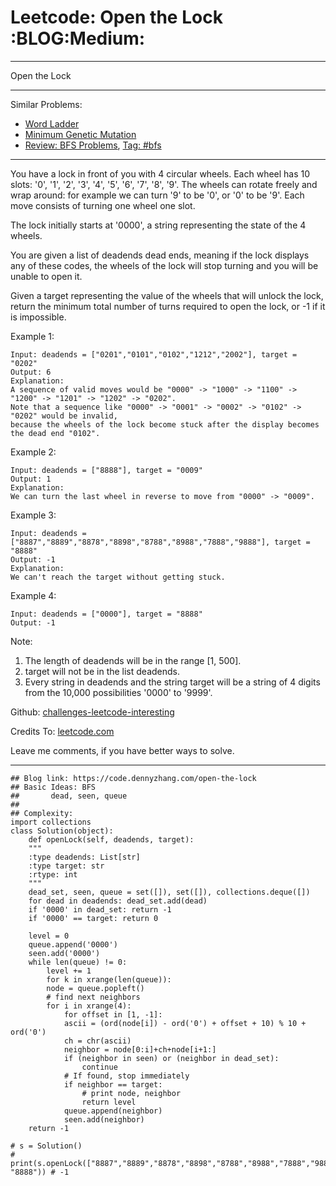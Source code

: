 
# Leetcode: Open the Lock     :BLOG:Medium:

---

Open the Lock  

---

Similar Problems:  

-   [Word Ladder](https://code.dennyzhang.com/word-ladder)
-   [Minimum Genetic Mutation](https://code.dennyzhang.com/minimum-genetic-mutation)
-   [Review: BFS Problems](https://code.dennyzhang.com/review-bfs), [Tag: #bfs](https://code.dennyzhang.com/tag/bfs)

---

You have a lock in front of you with 4 circular wheels. Each wheel has 10 slots: '0', '1', '2', '3', '4', '5', '6', '7', '8', '9'. The wheels can rotate freely and wrap around: for example we can turn '9' to be '0', or '0' to be '9'. Each move consists of turning one wheel one slot.  

The lock initially starts at '0000', a string representing the state of the 4 wheels.  

You are given a list of deadends dead ends, meaning if the lock displays any of these codes, the wheels of the lock will stop turning and you will be unable to open it.  

Given a target representing the value of the wheels that will unlock the lock, return the minimum total number of turns required to open the lock, or -1 if it is impossible.  

Example 1:  

    Input: deadends = ["0201","0101","0102","1212","2002"], target = "0202"
    Output: 6
    Explanation:
    A sequence of valid moves would be "0000" -> "1000" -> "1100" -> "1200" -> "1201" -> "1202" -> "0202".
    Note that a sequence like "0000" -> "0001" -> "0002" -> "0102" -> "0202" would be invalid,
    because the wheels of the lock become stuck after the display becomes the dead end "0102".

Example 2:  

    Input: deadends = ["8888"], target = "0009"
    Output: 1
    Explanation:
    We can turn the last wheel in reverse to move from "0000" -> "0009".

Example 3:  

    Input: deadends = ["8887","8889","8878","8898","8788","8988","7888","9888"], target = "8888"
    Output: -1
    Explanation:
    We can't reach the target without getting stuck.

Example 4:  

    Input: deadends = ["0000"], target = "8888"
    Output: -1

Note:  

1.  The length of deadends will be in the range [1, 500].
2.  target will not be in the list deadends.
3.  Every string in deadends and the string target will be a string of 4 digits from the 10,000 possibilities '0000' to '9999'.

Github: [challenges-leetcode-interesting](https://github.com/DennyZhang/challenges-leetcode-interesting/tree/master/problems/open-the-lock)  

Credits To: [leetcode.com](https://leetcode.com/problems/open-the-lock/description/)  

Leave me comments, if you have better ways to solve.  

---

    ## Blog link: https://code.dennyzhang.com/open-the-lock
    ## Basic Ideas: BFS
    ##       dead, seen, queue
    ##
    ## Complexity:
    import collections
    class Solution(object):
        def openLock(self, deadends, target):
    	"""
    	:type deadends: List[str]
    	:type target: str
    	:rtype: int
    	"""
    	dead_set, seen, queue = set([]), set([]), collections.deque([])
    	for dead in deadends: dead_set.add(dead)
    	if '0000' in dead_set: return -1
    	if '0000' == target: return 0
    
    	level = 0
    	queue.append('0000')
    	seen.add('0000')
    	while len(queue) != 0:
    	    level += 1
    	    for k in xrange(len(queue)):
    		node = queue.popleft()
    		# find next neighbors
    		for i in xrange(4):
    		    for offset in [1, -1]:
    			ascii = (ord(node[i]) - ord('0') + offset + 10) % 10 + ord('0')
    			ch = chr(ascii)
    			neighbor = node[0:i]+ch+node[i+1:]
    			if (neighbor in seen) or (neighbor in dead_set):
    			    continue
    			# If found, stop immediately
    			if neighbor == target:
    			    # print node, neighbor
    			    return level
    			queue.append(neighbor)
    			seen.add(neighbor)
    	return -1
    
    # s = Solution()
    # print(s.openLock(["8887","8889","8878","8898","8788","8988","7888","9888"], "8888")) # -1

